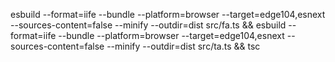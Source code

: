 esbuild --format=iife --bundle --platform=browser --target=edge104,esnext
--sources-content=false --minify --outdir=dist src/fa.ts && esbuild
--format=iife --bundle --platform=browser --target=edge104,esnext
--sources-content=false --minify --outdir=dist src/ta.ts && tsc
